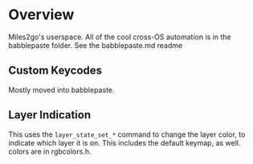 # Overview

Miles2go's userspace. All of the cool cross-OS automation is in the babblepaste folder. See the 
babblepaste.md readme 
 
## Custom Keycodes
Mostly moved into babblepaste. 

## Layer Indication

This uses the `layer_state_set_*` command to change the layer color, to indicate which layer it is on.  This includes the default keymap, as well. colors are in rgbcolors.h. 

